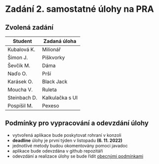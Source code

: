 # Zadání 2. samostatné úlohy na PRA

## Zvolená zadání
| Student      | Zadaná úloha    |
|--------------|-----------------|
| Kubalová K.  | Milionář        |
| Šimon J.     | Piškvorky       |
| Ševčík M.    | Dáma            |
| Naďo O.      | Prší            |
| Karásek O.   | Black Jack      |
| Moucha V.    | Ruleta          |
| Steinbach D. | Kalkulačka s UI |
| Pospíšil M.  | Pexeso          |


## Podmínky pro vypracování a odevzdání úlohy
- vytvořená aplikace bude poskytovat rohraní v konzoli
- **deadline** úlohy je první týden v listopadu **(6. 11. 2022)**
- jednotlivé metody budou okomentovány pomoci javadoc
- aplikace bude odevzdána v github repozitáři
- odevzdání a realizace úlohy se bude řídit [obecnými podmínkami](https://github.com/LukasMazl/SPSMB-PRO-2022/blob/main/Praxe/README.md)
